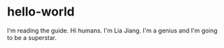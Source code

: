 # hello-world
I‘m reading the guide.
Hi humans.
I'm Lia Jiang.
I'm a genius and I'm going to be a superstar.
